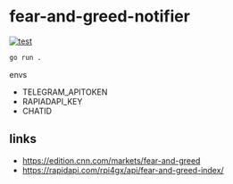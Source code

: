 # fear-and-greed-notifier

[![test](https://github.com/sh-cho/fear-and-greed-notifier/actions/workflows/test.yml/badge.svg?branch=main&event=push)](https://github.com/sh-cho/fear-and-greed-notifier/actions/workflows/test.yml)

```sh
go run .
```

envs
- TELEGRAM_APITOKEN
- RAPIADAPI_KEY
- CHATID

## links
- https://edition.cnn.com/markets/fear-and-greed
- https://rapidapi.com/rpi4gx/api/fear-and-greed-index/
